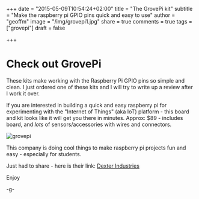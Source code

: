 +++
date       = "2015-05-09T10:54:24+02:00"
title      = "The GrovePi kit"
subtitle   = "Make the raspberry pi GPIO pins quick and easy to use"
author     = "geoffm"
image      = "/img/grovepi1.jpg"
share      = true
comments   = true
tags       = ["grovepi"]
draft      = false

+++

# Check out GrovePi

These kits make working with the Raspberry Pi GPIO pins
so simple and clean.  I just ordered one of these kits and
I will try to write up a review after I work it over.

If you are interested in building a quick and easy raspberry pi 
for experimenting with the "Internet of Things" (aka IoT) platform - this board and kit
looks like it will get you there in minutes. Approx: $89 - 
includes board, and *lots* of sensors/accessories with wires 
and connectors.

![grovepi](/img/grovepi1.jpg)

<!--xmore-->

This company is doing cool things to make raspberry pi projects
fun and easy - especially for students.

Just had to share - here is their link: [Dexter Industries](http://www.dexterindustries.com/)

Enjoy

-g-


